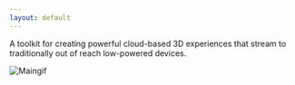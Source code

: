 ```yaml
---
layout: default
---
```


A toolkit for creating powerful cloud-based 3D experiences that stream to traditionally out of reach low-powered devices.


![Maingif](https://github.com/3DStreamingToolkit/3DStreamingToolkit/blob/master/Docs/Images/3dstreamclientserver.gif)